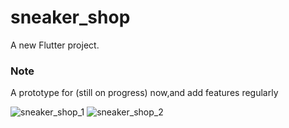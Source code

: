 # sneaker_shop

A new Flutter project.

### Note 
A prototype for (still on progress) now,and add features regularly


![sneaker_shop_1](https://github.com/Upendra48/Sneaker_shop_app/assets/122508513/0294a447-cecb-4180-8531-68617d97e988)
![sneaker_shop_2](https://github.com/Upendra48/Sneaker_shop_app/assets/122508513/2a050ea8-ca97-47ee-ada8-606533d85958)
